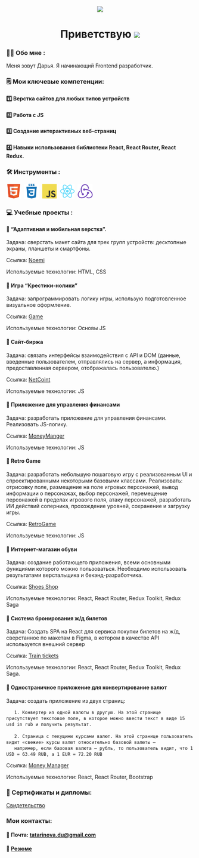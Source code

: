 <div id="header" align="center">
  <img src="https://media.giphy.com/media/v1.Y2lkPTc5MGI3NjExODFqMjhlbDJqenRwNTZic2xhNml2azc5ZWkzNGdteDk4eDlyYmllMiZlcD12MV9pbnRlcm5hbF9naWZfYnlfaWQmY3Q9Zw/L1R1tvI9svkIWwpVYr/giphy.gif" width="100"/>
</div>
<h1 align="center">
  Приветствую
  <img src="https://media.giphy.com/media/hvRJCLFzcasrR4ia7z/giphy.gif" width="30px"/>
</h1>


### :woman_technologist: Обо мне :
Меня зовут Дарья. Я начинающий Frontend разработчик.

### :spiral_notepad: Мои ключевые компетенции: 

#### :one: Верстка сайтов для любых типов устройств

#### :two: Работа с JS

#### :three: Создание интерактивных веб-страниц

#### :four: Навыки использования библиотеки React, React Router,  React Redux.

### :hammer_and_wrench: Инструменты :
<div>
  <img src="https://github.com/devicons/devicon/blob/master/icons/html5/html5-original.svg" title="HTML5" alt="HTML" width="40" height="40"/>&nbsp;
  <img src="https://github.com/devicons/devicon/blob/master/icons/css3/css3-plain-wordmark.svg"  title="CSS3" alt="CSS" width="40" height="40"/>&nbsp;
  <img src="https://github.com/devicons/devicon/blob/master/icons/javascript/javascript-original.svg" title="JavaScript" alt="JavaScript" width="40" height="40"/>&nbsp;
  <img src="https://github.com/devicons/devicon/blob/master/icons/react/react-original.svg" title="React" alt="React" width="40" height="40"/>&nbsp;
  <img src="https://github.com/devicons/devicon/blob/master/icons/redux/redux-original.svg" title="Redux" alt="Redux " width="40" height="40"/>&nbsp;
</div>

### :computer: Учебные проекты :

#### :round_pushpin: “Адаптивная и мобильная верстка”.
   
Задача: сверстать макет сайта для трех групп устройств: десктопные экраны, планшеты и смартфоны.

Ссылка: [Noemi](https://daritat.github.io/diplom/)

Используемые технологии: HTML, CSS

#### :round_pushpin: Игра “Крестики-нолики”

Задача: запрограммировать логику игры, использую подготовленное визуальное оформление.

Ссылка: [Game](https://replit.com/@daritatarinova/Diplom-startovyi-kod)

Используемые технологии: Основы JS

#### :round_pushpin: Сайт-биржа

Задача: связать интерфейсы взаимодействия с API и DOM (данные, введенные пользователем, отправлялись на сервер, а информация, предоставленная сервером, отображалась пользователю.)

Ссылка: [NetCoint](netcoint.onrender.com)

Используемые технологии: JS

#### :round_pushpin: Приложение для управления финансами

Задача: разработать приложение для управления финансами. Реализовать JS-логику. 

Ссылка: [MoneyManger](https://github.com/DariTat/bhj-diploma)

Используемые технологии: JS

#### :round_pushpin: Retro Game

Задача: разработать небольшую пошаговую игру с реализованным UI и спроектированными некоторыми базовыми классами. Реализовать: отрисовку поле, размещение на поле игровых персонажей, вывод информации о персонажах, выбор персонажей, перемещение персонажей в пределах игрового поля, атаку персонажей, разработать ИИ действий соперника, прохождение уровней, сохранение и загрузку игры. 

Ссылка: [RetroGame](https://daritat.github.io/js-advanced-diploma/)

Используемые технологии: JS

#### :round_pushpin: Интернет-магазин обуви

Задача: создание работающего приложения, всеми основными функциями которого можно пользоваться. Необходимо использовать результатами верстальщика и бекэнд-разработчика.

Ссылка: [Shoes Shop](https://daritat.github.io/diplom-ra/)

Используемые технологии: React, React Router, Redux Toolkit, Redux Saga

#### :round_pushpin: Система бронирования ж/д билетов

Задача: Создать SPA на React для сервиса покупки билетов на ж/д, сверстанное по макетам в Figma, в котором в качестве API используется внешний сервер

Ссылка: [Train tickets](https://daritat.github.io/fe-diplom/)

Используемые технологии: React, React Router, Redux Toolkit, Redux Saga.

#### :round_pushpin: Одностраничное приложение для конвертирование валют

Задача:  создать приложение из двух страниц: 

       1. Конвертер из одной валюты в другую. ﻿На этой странице присутствует текстовое поле, в которое можно ввести текст в виде 15 usd in rub и получить результат. 
       
       2. Страница с текущими курсами валют. На этой странице пользователь видит «свежие» курсы валют относительно базовой валюты —
       например, если базовая валюта — рубль, то пользователь видит, что 1 USD = 63.49 RUB, а 1 EUR = 72.20 RUB
 
  Ссылка: [Money Manager](﻿https://daritat.github.io/Converter/)
  
  Используемые технологии: React, React Router, Bootstrap


### :closed_book: Сертификаты и дипломы: 

[Свидетельство](https://drive.google.com/file/d/1ebt1ObqZy-hKRwNxsaaYogjaWPTwhnik/view?usp=sharing)

### Мои контакты:

#### :email: Почта: tatarinova.du@gmail.com

#### :scroll: [Резюме](https://docs.google.com/document/d/1dtWVqM3tTiQRw-KsC4oiaVSjq6jxtL2M/edit?usp=sharing&ouid=100821322604677591132&rtpof=true&sd=true)



